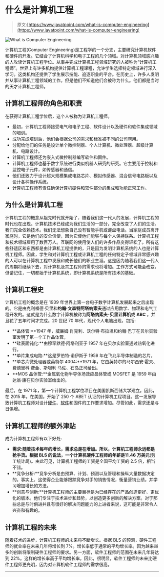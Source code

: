 # 什么是计算机工程

> 原文:[https://www.javatpoint.com/what-is-computer-engineering](https://www.javatpoint.com/what-is-computer-engineering)

![What is Computer Engineering](../Images/8648647bf628eb06a2f02f5299f8d050.png)

计算机工程(Computer Engineering)是工程学的一个分支，主要研究计算机软件和硬件的开发。它结合了计算机科学和电子工程的几个领域。对计算机领域感兴趣的人攻读计算机工程学位。从事并完成计算机工程领域研究的人被称为“计算机工程师”。世界上有许多机构提供计算机工程课程，允许学生选择特定领域进行深入学习。这类机构还提供了学生展示技能、追逐职业的平台。在历史上，许多人发明并从事计算机工程领域的工作。但是他们不知道他们会被称为什么。他们都是当时的天才计算机工程师。

## 计算机工程师的角色和职责

在获得计算机工程学位后，这个人被称为计算机工程师。

*   最初，计算机工程师接受电气和电子工程、软件设计以及硬件和软件集成领域的培训。
*   成功完成培训后，他们会根据公司的需求和标准被不同的公司聘用。
*   分配给他们的任务是设计单个微控制器、个人计算机、微处理器、超级计算机、电路设计。
*   计算机工程师还为嵌入式微控制器编写软件和固件。
*   计算机工程师也基于数字系统进行类似机器人研究的研究。它主要用于控制和监控电子元件，如传感器和通信。
*   他们还致力于设计超大规模集成电路芯片、模拟传感器、混合信号电路板以及设计各种操作系统。
*   计算机工程师有责任确保计算机硬件和软件部分的集成和功能正常工作。

## 为什么是计算机工程

计算机工程的概念从祖先时代就开始了，随着我们这一代人的发展，计算机工程的时代也在出现。计算机技术已经成为我们生活的一部分，完全改变了人们的生活。我们完全依赖技术。我们无法想象自己没有智能手机或键盘电话。当家庭成员离开家庭时，它是他们的安全信使，因为它使他们能够与每个人保持联系。计算机工程和技术领域雇用了数百万人。互联网的使用使人们的许多作品变得轻松了。所有这些舒适区和东西都是由计算机工程提供的，只是因为发明计算机系统的人也是计算机工程师。因此，学生和对计算机工程或计算机工程的任何特定子领域非常感兴趣的人可以在计算机工程中发展和成长他们的职业生涯。这是因为随着我们这一代人的周期将继续下去，对计算机及其工程师的需求也将增加。工作方式可能会改变，但请记住，一切都始于计算机系统，即计算机系统是所有技术的基础。

## 计算机工程史

计算机工程的概念是在 1939 年世界上第一台电子数字计算机发展起来之后出现的。它是由克利福德·贝里和**约翰·文森特阿塔纳索夫**通过应用数学、物理和电气工程开发的。这就是为什么数字计算机被称为**阿塔纳索夫-贝里计算机**或 **ABC** ，并且花了五年时间才完成。20 世纪 70 年代，现代个人电脑出现，包括:

*   **晶体管:**1947 年，威廉姆·肖克利、沃尔特·布拉坦和约翰·巴丁在贝尔实验室发明了第一个工作晶体管。
*   **硅表面钝化:**由穆罕默德·阿塔利亚于 1957 年在贝尔实验室通过热氧化进行。
*   **单片集成电路:**这是罗伯特·诺伊斯于 1959 年在飞兆半导体制造的芯片。
*   **单芯片微处理器或英特尔 4004:**1971 年，它由英特尔的马尔西安·霍夫、费德里科·费金、斯坦利·马佐、石岛正司给出。
*   **MOS 晶体管:**金属氧化物半导体场效应晶体管或 MOSFET 是 1959 年由达翁·康在贝尔实验室给出的。

最后，在 1971 年，第一个计算机工程学位项目在美国凯斯西储大学建立。因此，在 2015 年，在美国，开始了 250 个 ABET 认证的计算机工程项目。这一发展导致计算机工程师对设计[硬件](https://www.javatpoint.com/hardware)、[软件](https://www.javatpoint.com/software)和固件的工作要求增加。尽管如此，需求还是与日俱增。

## 计算机工程师的额外津贴

成为计算机工程师有以下好处:

*   **需求:**随着技术每年的增长，需求总是在增加。所以，计算机工程师永远都是抢手货。根据 BLS 的说法，一个计算机硬件工程师的年薪是**11.46 万美元**(劳工统计局)。由此可见，计算机工程师的工资是全国平均工资的 2.5 倍，相当不错。
*   **竞争分析:**竞争分析是由预算、计划、预测以及管理和操纵大量数据决定的。事实上，这使得企业能够跟踪竞争对手的销售情况，衡量营销业绩，并学习增加增长的方法。
*   **创意与创新:**计算机工程师的主要目标是为已经存在的产品创造更好、更优化的版本。他们专注于技术进步和趋势，以创造更多创新的解决方案。对于那些总是与时俱进并且有很好的解决问题能力的上进者来说，这可能是非常令人兴奋和有趣的。

## 计算机工程的未来

随着技术的进步，计算机工程师的未来将不断增长。根据 BLS 的预测，硬件工程师的就业率在未来几年将增长到 7%。增长率低于通常的平均增长率。因为越来越多的创新将限制硬件工程师的要求。另一方面，软件工程师的范围在未来几年将达到 22%。这样的增长率高于平均增长率。因此，很明显，软件工程师的未来比硬件工程师更光明，因为对计算机软件工程师的需求很高。

* * *